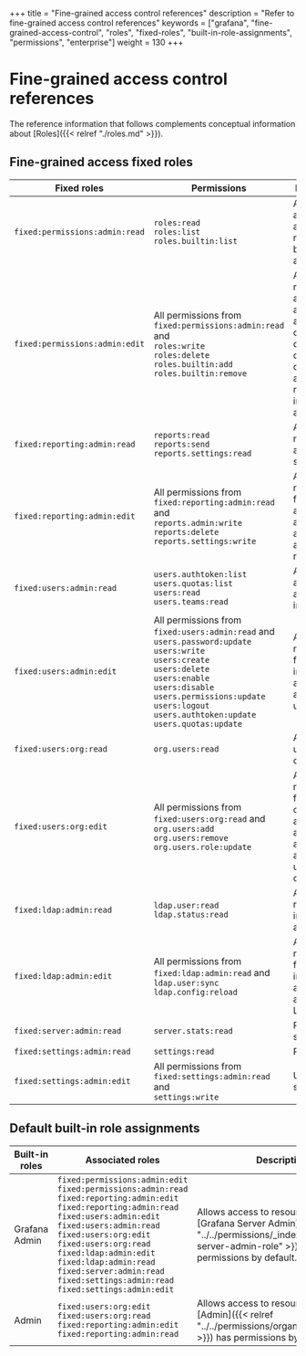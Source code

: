+++
title = "Fine-grained access control references"
description = "Refer to fine-grained access control references"
keywords = ["grafana", "fine-grained-access-control", "roles", "fixed-roles", "built-in-role-assignments", "permissions", "enterprise"]
weight = 130
+++

# Fine-grained access control references
The reference information that follows complements conceptual information about [Roles]({{< relref "./roles.md" >}}).

## Fine-grained access fixed roles

Fixed roles | Permissions | Descriptions
--- | --- | ---
`fixed:permissions:admin:read` | `roles:read`<br>`roles:list`<br>`roles.builtin:list` | Allows to list and get available roles and built-in role assignments.
`fixed:permissions:admin:edit` | All permissions from `fixed:permissions:admin:read` and <br>`roles:write`<br>`roles:delete`<br>`roles.builtin:add`<br>`roles.builtin:remove` | Allows every read action and in addition allows to create, change and delete custom roles and create or remove built-in role assignments.
`fixed:reporting:admin:read` | `reports:read`<br>`reports:send`<br>`reports.settings:read` | Allows to read reports and report settings.
`fixed:reporting:admin:edit` | All permissions from `fixed:reporting:admin:read` and <br>`reports.admin:write`<br>`reports:delete`<br>`reports.settings:write` | Allows every read action for reports and in addition allows to administer reports. 
`fixed:users:admin:read` | `users.authtoken:list`<br>`users.quotas:list`<br>`users:read`<br>`users.teams:read` | Allows to list and get users and related information.
`fixed:users:admin:edit` | All permissions from `fixed:users:admin:read` and <br>`users.password:update`<br>`users:write`<br>`users:create`<br>`users:delete`<br>`users:enable`<br>`users:disable`<br>`users.permissions:update`<br>`users:logout`<br>`users.authtoken:update`<br>`users.quotas:update` | Allows every read action for users and in addition allows to administer users. 
`fixed:users:org:read` | `org.users:read` | Allows to get user organizations.
`fixed:users:org:edit` | All permissions from `fixed:users:org:read` and <br>`org.users:add`<br>`org.users:remove`<br>`org.users.role:update` | Allows every read action for user organizations and in addition allows to administer user organizations.
`fixed:ldap:admin:read` | `ldap.user:read`<br>`ldap.status:read` | Allows to read LDAP information and status.
`fixed:ldap:admin:edit` | All permissions from `fixed:ldap:admin:read` and <br>`ldap.user:sync`<br>`ldap.config:reload` | Allows every read action for LDAP and in addition allows to administer LDAP.
`fixed:server:admin:read` | `server.stats:read` | Read server stats
`fixed:settings:admin:read` | `settings:read` | Read settings
`fixed:settings:admin:edit` | All permissions from `fixed:settings:admin:read` and<br>`settings:write` | Update settings

## Default built-in role assignments

Built-in roles | Associated roles | Descriptions
--- | --- | ---
Grafana Admin | `fixed:permissions:admin:edit`<br>`fixed:permissions:admin:read`<br>`fixed:reporting:admin:edit`<br>`fixed:reporting:admin:read`<br>`fixed:users:admin:edit`<br>`fixed:users:admin:read`<br>`fixed:users:org:edit`<br>`fixed:users:org:read`<br>`fixed:ldap:admin:edit`<br>`fixed:ldap:admin:read`<br>`fixed:server:admin:read`<br>`fixed:settings:admin:read`<br>`fixed:settings:admin:edit` | Allows access to resources which [Grafana Server Admin]({{< relref "../../permissions/_index.md#grafana-server-admin-role" >}}) has permissions by default.
Admin | `fixed:users:org:edit`<br>`fixed:users:org:read`<br>`fixed:reporting:admin:edit`<br>`fixed:reporting:admin:read` | Allows access to resource which [Admin]({{< relref "../../permissions/organization_roles.md" >}}) has permissions by default.
